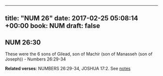 
---
title: "NUM 26"
date: 2017-02-25 05:08:14 +00:00
book: NUM
draft: false
---

## NUM 26:30

These were the 6 sons of Gilead, son of Machir (son of Manasseh (son of Joseph)) - Numbers 26:29-34

**Related verses**: NUMBERS 26:29-34, JOSHUA 17:2. See [notes](https://my.bible.com/notes/2578182422924091844)

